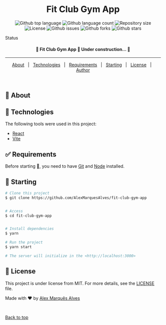 &#xa0;

<!-- <a href="https://fit-club-gym-app
.netlify.app">Demo</a> -->

</div>

<h1 align="center">Fit Club Gym App</h1>

<p align="center">
  <img alt="Github top language" src="https://img.shields.io/github/languages/top/AlexMarquesAlves/fit-club-gym-app?color=56BEB8">

<img alt="Github language count" src="https://img.shields.io/github/languages/count/AlexMarquesAlves/fit-club-gym-app?color=56BEB8">

<img alt="Repository size" src="https://img.shields.io/github/repo-size/AlexMarquesAlves/fit-club-gym-app?color=56BEB8">

<img alt="License" src="https://img.shields.io/github/license/AlexMarquesAlves/fit-club-gym-app?color=56BEB8">

<img alt="Github issues" src="https://img.shields.io/github/issues/AlexMarquesAlves/fit-club-gym-app?color=56BEB8" />

<img alt="Github forks" src="https://img.shields.io/github/forks/AlexMarquesAlves/fit-club-gym-app?color=56BEB8" />

<img alt="Github stars" src="https://img.shields.io/github/stars/AlexMarquesAlves/fit-club-gym-app?color=56BEB8" />

</p>

Status

<h4 align="center">
	🚧  Fit Club Gym App 🚀 Under construction...  🚧
</h4>

<hr>

<p align="center">
  <a href="#dart-about">About</a> &#xa0; | &#xa0;
  <!-- <a href="#sparkles-features">Features</a> &#xa0; | &#xa0; -->
  <a href="#rocket-technologies">Technologies</a> &#xa0; | &#xa0;
  <a href="#white_check_mark-requirements">Requirements</a> &#xa0; | &#xa0;
  <a href="#checkered_flag-starting">Starting</a> &#xa0; | &#xa0;
  <a href="#memo-license">License</a> &#xa0; | &#xa0;
  <a href="https://github.com/AlexMarquesAlves" target="_blank">Author</a>
</p>

<br>

## :dart: About

<p align='center'></p>

<!-- ## :sparkles: Features

:heavy_check_mark: Feature 1;\
:heavy_check_mark: Feature 2;\
:heavy_check_mark: Feature 3; -->

## :rocket: Technologies

The following tools were used in this project:

-  [React](https://reactjs.org/)
-  [Vite](https://vitejs.dev/)

## :white_check_mark: Requirements

Before starting :checkered_flag:, you need to have [Git](https://git-scm.com)
and [Node](https://nodejs.org/en/) installed.

## :checkered_flag: Starting

```bash
# Clone this project
$ git clone https://github.com/AlexMarquesAlves/fit-club-gym-app


# Access
$ cd fit-club-gym-app


# Install dependencies
$ yarn

# Run the project
$ yarn start

# The server will initialize in the <http://localhost:3000>
```

## :memo: License

This project is under license from MIT. For more details, see the
[LICENSE](LICENSE.md) file.

Made with :heart: by
<a href="https://github.com/AlexMarquesAlves" target="_blank">Alex Marquês
Alves</a>

&#xa0;

<a href="#top">Back to top</a>
